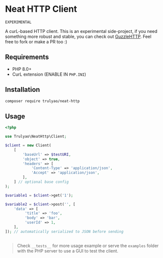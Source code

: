 # Neat HTTP Client
`EXPERIMENTAL`

A curL-based HTTP client. This is an experimental side-project, if you need something more robust and stable, you can check out [GuzzleHTTP](https://docs.guzzlephp.org/en/stable/). Feel free to fork or make a PR too :)

## Requirements
- PHP 8.0+
- CurL extension (ENABLE IN `PHP.INI`)

## Installation

```bash
composer require trulyao/neat-http
```

## Usage

```php
<?php

use Trulyao\NeatHttp\Client;

$client = new Client(
    [
        'baseUrl' => $testURI,
        'object' => true,
        'headers' => [
            'Content-Type' => 'application/json',
            'Accept' => 'application/json',
        ],
    ] // optional base config
);

$variable1 = $client->get('1');

$variable2 = $client->post('', [
    'data' => [
         'title' => 'foo',
         'body' => 'bar',
         'userId' => 1,
    ],
]); // automatically serialized to JSON before sending
       
```



> Check `__tests__` for more usage example or serve the `examples` folder with the PHP server to use a GUI to test the client.
